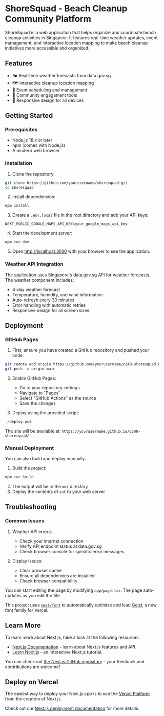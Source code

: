 # ShoreSquad - Beach Cleanup Community Platform

ShoreSquad is a web application that helps organize and coordinate beach cleanup activities in Singapore. It features real-time weather updates, event management, and interactive location mapping to make beach cleanup initiatives more accessible and organized.

## Features

- 🌤️ Real-time weather forecasts from data.gov.sg
- 🗺️ Interactive cleanup location mapping
- 📅 Event scheduling and management
- 👥 Community engagement tools
- 📱 Responsive design for all devices

## Getting Started

### Prerequisites

- Node.js 18.x or later
- npm (comes with Node.js)
- A modern web browser

### Installation

1. Clone the repository:
```bash
git clone https://github.com/yourusername/shoresquad.git
cd shoresquad
```

2. Install dependencies:
```bash
npm install
```

3. Create a `.env.local` file in the root directory and add your API keys:
```env
NEXT_PUBLIC_GOOGLE_MAPS_API_KEY=your_google_maps_api_key
```

4. Start the development server:
```bash
npm run dev
```

5. Open [http://localhost:3000](http://localhost:3000) with your browser to see the application.

### Weather API Integration

The application uses Singapore's data.gov.sg API for weather forecasts. The weather component includes:

- 4-day weather forecast
- Temperature, humidity, and wind information
- Auto-refresh every 30 minutes
- Error handling with automatic retries
- Responsive design for all screen sizes

## Deployment

### GitHub Pages

1. First, ensure you have created a GitHub repository and pushed your code:
```bash
git remote add origin https://github.com/yourusername/c240-shoresquad.git
git push -u origin main
```

2. Enable GitHub Pages:
   - Go to your repository settings
   - Navigate to "Pages"
   - Select "GitHub Actions" as the source
   - Save the changes

3. Deploy using the provided script:
```powershell
./deploy.ps1
```

The site will be available at: `https://yourusername.github.io/c240-shoresquad/`

### Manual Deployment

You can also build and deploy manually:

1. Build the project:
```bash
npm run build
```

2. The output will be in the `out` directory
3. Deploy the contents of `out` to your web server

## Troubleshooting

### Common Issues

1. Weather API errors:
   - Check your internet connection
   - Verify API endpoint status at data.gov.sg
   - Check browser console for specific error messages

2. Display issues:
   - Clear browser cache
   - Ensure all dependencies are installed
   - Check browser compatibility

You can start editing the page by modifying `app/page.tsx`. The page auto-updates as you edit the file.

This project uses [`next/font`](https://nextjs.org/docs/app/building-your-application/optimizing/fonts) to automatically optimize and load [Geist](https://vercel.com/font), a new font family for Vercel.

## Learn More

To learn more about Next.js, take a look at the following resources:

- [Next.js Documentation](https://nextjs.org/docs) - learn about Next.js features and API.
- [Learn Next.js](https://nextjs.org/learn) - an interactive Next.js tutorial.

You can check out [the Next.js GitHub repository](https://github.com/vercel/next.js) - your feedback and contributions are welcome!

## Deploy on Vercel

The easiest way to deploy your Next.js app is to use the [Vercel Platform](https://vercel.com/new?utm_medium=default-template&filter=next.js&utm_source=create-next-app&utm_campaign=create-next-app-readme) from the creators of Next.js.

Check out our [Next.js deployment documentation](https://nextjs.org/docs/app/building-your-application/deploying) for more details.
